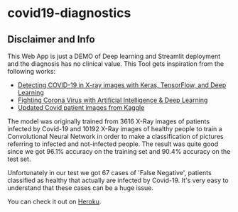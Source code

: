 # covid19-diagnostics

## Disclaimer and Info
This Web App is just a DEMO of Deep learning and Streamlit deployment and the diagnosis has no clinical value.
This Tool gets inspiration from the following works:
- [Detecting COVID-19 in X-ray images with Keras, TensorFlow, and Deep Learning](https://www.pyimagesearch.com/2020/03/16/detecting-covid-19-in-x-ray-images-with-keras-tensorflow-and-deep-learning/)
- [Fighting Corona Virus with Artificial Intelligence & Deep Learning](https://www.youtube.com/watch?v=_bDHOwASVS4)
- [Updated Covid patient images from Kaggle](https://www.kaggle.com/code/sana306/detection-of-covid-positive-cases-using-dl/data?select=COVID-19_Radiography_Dataset)

The model was originally trained from 3616 X-Ray images of patients infected by Covid-19 and 10192 X-Ray images of healthy people to train a Convolutional Neural Network in order to make a classification of pictures referring to infected and not-infected people.
The result was quite good since we got 96.1% accuracy on the training set and 90.4% accuracy on the test set.

Unfortunately in our test we got 67 cases of 'False Negative', patients classified as healthy that actually are infected by Covid-19. It's very easy to understand that these cases can be a huge issue.

You can check it out on [Heroku](https://covid19-positive-detection-cnn.herokuapp.com/).
